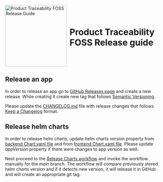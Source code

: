 <div style="display: flex; align-items: center;justify-content: center;align-content: center;">
   <img src="https://raw.githubusercontent.com/eclipse-tractusx/traceability-foss/main/docs/trace-x-logo.svg" alt="Product Traceability FOSS Release Guide" style="width:200px;"/>
   <h1 style="margin: 10px 0 0 10px">Product Traceability FOSS Release guide</h1>
</div>

## Release an app

In order to release an app go to [GitHub Releases page](https://github.com/eclipse-tractusx/traceability-foss-backend/releases)
and create a new release. While creating it create new tag that follows [Semantic Versioning](https://semver.org/spec/v2.0.0.html).

Please update the [CHANGELOG.md](https://github.com/eclipse-tractusx/traceability-foss/blob/main/CHANGELOG.md) file with release changes that follows [Keep a Changelog](https://keepachangelog.com/en/1.0.0/) format.

## Release helm charts

In order to release helm charts, update helm charts *version* property from
[backend Chart.yaml file](https://github.com/eclipse-tractusx/traceability-foss/blob/main/backend/charts/traceability-foss-backend/Chart.yaml) and from
[frontend Chart.yaml file](https://github.com/eclipse-tractusx/traceability-foss/blob/main/frontend/charts/traceability-foss-backend/Chart.yaml).
Please update *appVersion* property if there were changes to app version as well.

Next proceed to the [Release Charts workflow](https://github.com/eclipse-tractusx/traceability-foss-backend/actions/workflows/helm-chart-release.yaml)
and invoke the workflow manually for the *main* branch. The workflow will compare previously stored helm charts version and if it detects new version, it will release it in GitHub and will create an appropriate git tag.
